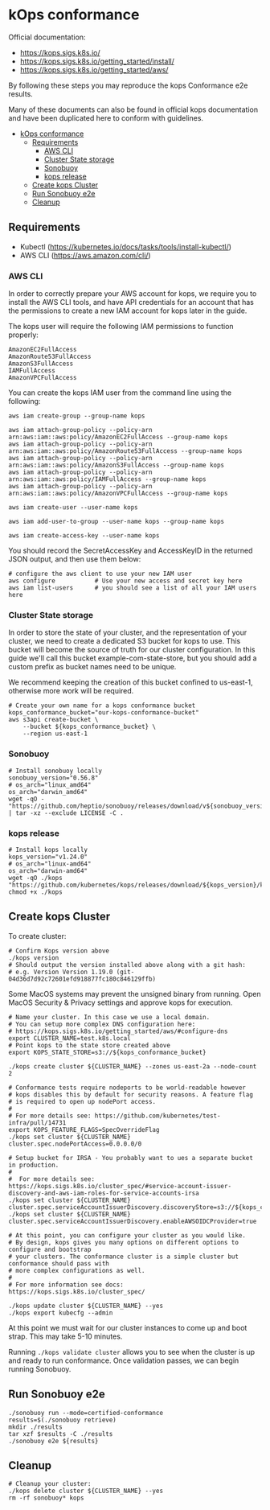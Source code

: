 # kOps conformance


Official documentation:
 - https://kops.sigs.k8s.io/
 - https://kops.sigs.k8s.io/getting_started/install/
 - https://kops.sigs.k8s.io/getting_started/aws/

By following these steps you may reproduce the kops Conformance e2e results.

Many of these documents can also be found in official kops documentation and
have been duplicated here to conform with guidelines.

- [kOps conformance](#kops-conformance)
  - [Requirements](#requirements)
    - [AWS CLI](#aws-cli)
    - [Cluster State storage](#cluster-state-storage)
    - [Sonobuoy](#sonobuoy)
    - [kops release](#kops-release)
  - [Create kops Cluster](#create-kops-cluster)
  - [Run Sonobuoy e2e](#run-sonobuoy-e2e)
  - [Cleanup](#cleanup)

## Requirements
- Kubectl (https://kubernetes.io/docs/tasks/tools/install-kubectl/)
- AWS CLI (https://aws.amazon.com/cli/)

### AWS CLI

In order to correctly prepare your AWS account for kops, we require you to install the AWS CLI tools, and have API credentials for an account that has the permissions to create a new IAM account for kops later in the guide.

The kops user will require the following IAM permissions to function properly:

```
AmazonEC2FullAccess
AmazonRoute53FullAccess
AmazonS3FullAccess
IAMFullAccess
AmazonVPCFullAccess
```

You can create the kops IAM user from the command line using the following:

```
aws iam create-group --group-name kops

aws iam attach-group-policy --policy-arn arn:aws:iam::aws:policy/AmazonEC2FullAccess --group-name kops
aws iam attach-group-policy --policy-arn arn:aws:iam::aws:policy/AmazonRoute53FullAccess --group-name kops
aws iam attach-group-policy --policy-arn arn:aws:iam::aws:policy/AmazonS3FullAccess --group-name kops
aws iam attach-group-policy --policy-arn arn:aws:iam::aws:policy/IAMFullAccess --group-name kops
aws iam attach-group-policy --policy-arn arn:aws:iam::aws:policy/AmazonVPCFullAccess --group-name kops

aws iam create-user --user-name kops

aws iam add-user-to-group --user-name kops --group-name kops

aws iam create-access-key --user-name kops
```

You should record the SecretAccessKey and AccessKeyID in the returned JSON output, and then use them below:
```
# configure the aws client to use your new IAM user
aws configure           # Use your new access and secret key here
aws iam list-users      # you should see a list of all your IAM users here
```

### Cluster State storage

In order to store the state of your cluster, and the representation of your cluster, we need to create a dedicated S3 bucket for kops to use. This bucket will become the source of truth for our cluster configuration. In this guide we'll call this bucket example-com-state-store, but you should add a custom prefix as bucket names need to be unique.

We recommend keeping the creation of this bucket confined to us-east-1, otherwise more work will be required.

```
# Create your own name for a kops conformance bucket
kops_conformance_bucket="our-kops-conformance-bucket"
aws s3api create-bucket \
    --bucket ${kops_conformance_bucket} \
    --region us-east-1
```


### Sonobuoy

```shell
# Install sonobuoy locally
sonobuoy_version="0.56.8"
# os_arch="linux_amd64"
os_arch="darwin_amd64"
wget -qO - "https://github.com/heptio/sonobuoy/releases/download/v${sonobuoy_version}/sonobuoy_${sonobuoy_version}_${os_arch}.tar.gz" | tar -xz --exclude LICENSE -C .
```

### kops release
```shell
# Install kops locally
kops_version="v1.24.0"
# os_arch="linux-amd64"
os_arch="darwin-amd64"
wget -qO ./kops "https://github.com/kubernetes/kops/releases/download/${kops_version}/kops-${os_arch}"
chmod +x ./kops
```

## Create kops Cluster

To create cluster:

```shell
# Confirm Kops version above
./kops version
# Should output the version installed above along with a git hash:
# e.g. Version Version 1.19.0 (git-04d36d7d92c72601efd918877fc180c846129ffb)
```

Some MacOS systems may prevent the unsigned binary from running.
Open MacOS Security & Privacy settings and approve kops for execution.

```shell
# Name your cluster. In this case we use a local domain.
# You can setup more complex DNS configuration here:
# https://kops.sigs.k8s.io/getting_started/aws/#configure-dns
export CLUSTER_NAME=test.k8s.local
# Point kops to the state store created above
export KOPS_STATE_STORE=s3://${kops_conformance_bucket}

./kops create cluster ${CLUSTER_NAME} --zones us-east-2a --node-count 2

# Conformance tests require nodeports to be world-readable however
# kops disables this by default for security reasons. A feature flag
# is required to open up nodePort access.
#
# For more details see: https://github.com/kubernetes/test-infra/pull/14731
export KOPS_FEATURE_FLAGS=SpecOverrideFlag
./kops set cluster ${CLUSTER_NAME} cluster.spec.nodePortAccess=0.0.0.0/0

# Setup bucket for IRSA - You probably want to ues a separate bucket in production.
#
#  For more details see: https://kops.sigs.k8s.io/cluster_spec/#service-account-issuer-discovery-and-aws-iam-roles-for-service-accounts-irsa
./kops set cluster ${CLUSTER_NAME} cluster.spec.serviceAccountIssuerDiscovery.discoveryStore=s3://${kops_conformance_bucket}
./kops set cluster ${CLUSTER_NAME} cluster.spec.serviceAccountIssuerDiscovery.enableAWSOIDCProvider=true

# At this point, you can configure your cluster as you would like.
# By design, kops gives you many options on different options to configure and bootstrap
# your clusters. The conformance cluster is a simple cluster but conformance should pass with
# more complex configurations as well.
#
# For more information see docs: https://kops.sigs.k8s.io/cluster_spec/

./kops update cluster ${CLUSTER_NAME} --yes
./kops export kubecfg --admin
```

At this point we must wait for our cluster instances to come up and boot strap.  This may take 5-10 minutes.

Running `./kops validate cluster` allows you to see when the cluster is up and ready to run conformance.  Once validation passes, we can begin running Sonobuoy.

## Run Sonobuoy e2e
```
./sonobuoy run --mode=certified-conformance
results=$(./sonobuoy retrieve)
mkdir ./results
tar xzf $results -C ./results
./sonobuoy e2e ${results}
```

## Cleanup
```shell
# Cleanup your cluster:
./kops delete cluster ${CLUSTER_NAME} --yes
rm -rf sonobuoy* kops
```